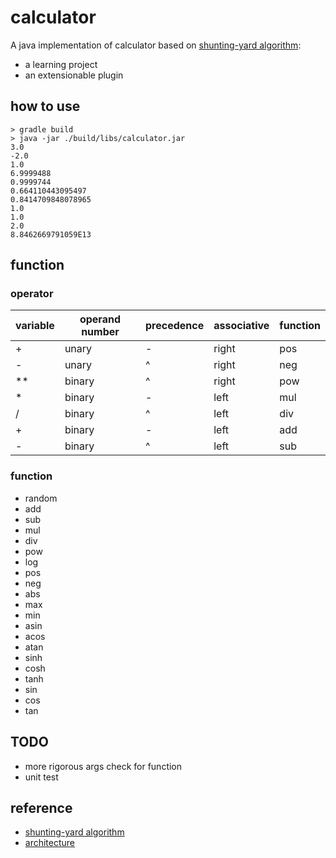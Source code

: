# calculator

A java implementation of calculator based on [shunting-yard algorithm](https://en.wikipedia.org/wiki/Shunting-yard_algorithm):

- a learning project
- an extensionable plugin

## how to use

```
> gradle build
> java -jar ./build/libs/calculator.jar
3.0
-2.0
1.0
6.9999488
0.9999744
0.664110443095497
0.8414709848078965
1.0
1.0
2.0
8.8462669791059E13
```

## function

### operator

|variable|operand number|precedence|associative|function|
|--------|--------------|----------|-----------|--------|
|+       |unary         |-         |right      |pos     |
|-       |unary         |^         |right      |neg     |
|**      |binary        |^         |right      |pow     |
|*       |binary        |-         |left       |mul     |
|/       |binary        |^         |left       |div     |
|+       |binary        |-         |left       |add     |
|-       |binary        |^         |left       |sub     |

### function

- random
- add
- sub
- mul
- div
- pow
- log
- pos
- neg
- abs
- max
- min
- asin
- acos
- atan
- sinh
- cosh
- tanh
- sin
- cos
- tan

## TODO

- more rigorous args check for function
- unit test

## reference

- [shunting-yard algorithm](https://github.com/gaoxinge/calculator/issues/2)
- [architecture](https://github.com/gaoxinge/calculator/issues/1)